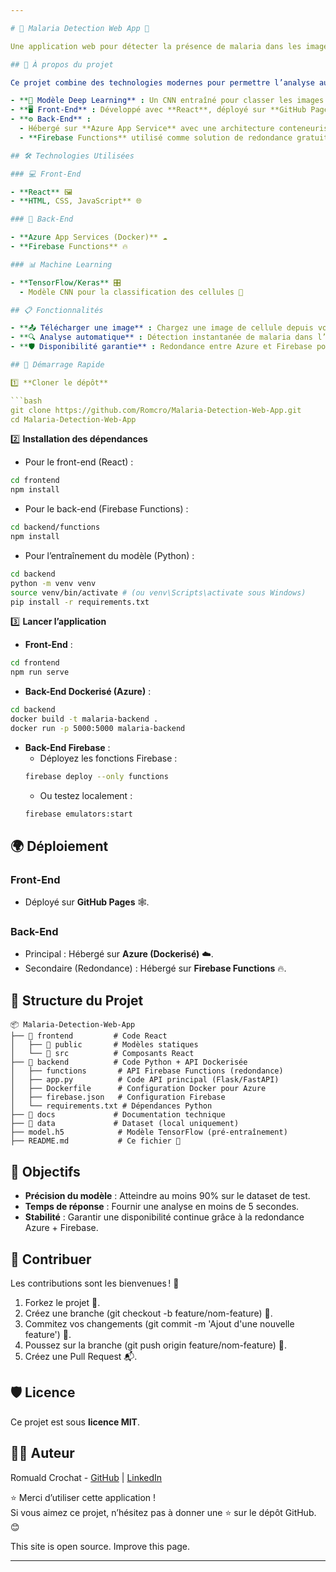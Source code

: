 ```yaml
---

# 🌟 Malaria Detection Web App 🌟

Une application web pour détecter la présence de malaria dans les images de cellules, basée sur un modèle de Deep Learning 🚀.

## 🧐 À propos du projet

Ce projet combine des technologies modernes pour permettre l’analyse automatique d’images de cellules et la détection de malaria :

- **🔬 Modèle Deep Learning** : Un CNN entraîné pour classer les images.
- **🖥️ Front-End** : Développé avec **React**, déployé sur **GitHub Pages**.
- **⚙️ Back-End** :
  - Hébergé sur **Azure App Service** avec une architecture conteneurisée (**Docker**).
  - **Firebase Functions** utilisé comme solution de redondance gratuite pour assurer une haute disponibilité.

## 🛠️ Technologies Utilisées

### 💻 Front-End

- **React** 🖼️
- **HTML, CSS, JavaScript** 🌐

### 📡 Back-End

- **Azure App Services (Docker)** ☁️
- **Firebase Functions** 🔥

### 📊 Machine Learning

- **TensorFlow/Keras** 🎛️
  - Modèle CNN pour la classification des cellules 🧬

## 📋 Fonctionnalités

- **📤 Télécharger une image** : Chargez une image de cellule depuis votre appareil.
- **🔍 Analyse automatique** : Détection instantanée de malaria dans l’image.
- **🛡️ Disponibilité garantie** : Redondance entre Azure et Firebase pour une continuité du service.

## 🚀 Démarrage Rapide

1️⃣ **Cloner le dépôt**

```bash
git clone https://github.com/Romcro/Malaria-Detection-Web-App.git
cd Malaria-Detection-Web-App
```

2️⃣ **Installation des dépendances**

- Pour le front-end (React) :

```bash
cd frontend
npm install
```

- Pour le back-end (Firebase Functions) :

```bash
cd backend/functions
npm install
```

- Pour l’entraînement du modèle (Python) :

```bash
cd backend
python -m venv venv
source venv/bin/activate # (ou venv\Scripts\activate sous Windows)
pip install -r requirements.txt
```

3️⃣ **Lancer l’application**

- **Front-End** :

```bash
cd frontend
npm run serve
```

- **Back-End Dockerisé (Azure)** :

```bash
cd backend
docker build -t malaria-backend .
docker run -p 5000:5000 malaria-backend
```

- **Back-End Firebase** :
  - Déployez les fonctions Firebase :
  ```bash
  firebase deploy --only functions
  ```
  - Ou testez localement :
  ```bash
  firebase emulators:start
  ```

## 🌍 Déploiement

### Front-End

- Déployé sur **GitHub Pages** 🕸️.

### Back-End

- Principal : Hébergé sur **Azure (Dockerisé)** ☁️.
- Secondaire (Redondance) : Hébergé sur **Firebase Functions** 🔥.

## 📂 Structure du Projet

```plaintext
📦 Malaria-Detection-Web-App
├── 📂 frontend         # Code React
│   ├── 📂 public       # Modèles statiques
│   └── 📂 src          # Composants React
├── 📂 backend          # Code Python + API Dockerisée
│   ├── functions       # API Firebase Functions (redondance)
│   ├── app.py          # Code API principal (Flask/FastAPI)
│   ├── Dockerfile      # Configuration Docker pour Azure
│   ├── firebase.json   # Configuration Firebase
│   └── requirements.txt # Dépendances Python
├── 📂 docs             # Documentation technique
├── 📂 data             # Dataset (local uniquement)
├── model.h5            # Modèle TensorFlow (pré-entraînement)
├── README.md           # Ce fichier 📝
```

## 🎯 Objectifs

- **Précision du modèle** : Atteindre au moins 90% sur le dataset de test.
- **Temps de réponse** : Fournir une analyse en moins de 5 secondes.
- **Stabilité** : Garantir une disponibilité continue grâce à la redondance Azure + Firebase.

## 🤝 Contribuer

Les contributions sont les bienvenues ! 🎉

1. Forkez le projet 🍴.
2. Créez une branche (git checkout -b feature/nom-feature) 🌿.
3. Commitez vos changements (git commit -m 'Ajout d'une nouvelle feature') 💬.
4. Poussez sur la branche (git push origin feature/nom-feature) 🚀.
5. Créez une Pull Request 📬.

## 🛡️ Licence

Ce projet est sous **licence MIT**.

## 🧑‍💻 Auteur

Romuald Crochat - [GitHub](https://github.com/Romcro) | [LinkedIn](https://www.linkedin.com/in/romuald-crochat)

⭐ Merci d’utiliser cette application !  
Si vous aimez ce projet, n’hésitez pas à donner une ⭐ sur le dépôt GitHub. 😊

This site is open source. Improve this page.

---
```

